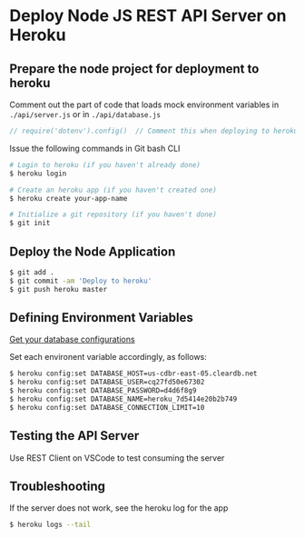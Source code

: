 # Deploy Node JS REST API Server on Heroku

## Prepare the node project for deployment to heroku

Comment out the part of code that loads mock environment variables in `./api/server.js` or in  `./api/database.js`

```javascript
// require('dotenv').config()  // Comment this when deploying to heroku
```

Issue the following commands in Git bash CLI

```bash
# Login to heroku (if you haven't already done)
$ heroku login

# Create an heroku app (if you haven't created one)
$ heroku create your-app-name

# Initialize a git repository (if you haven't done)
$ git init
```

## Deploy the Node Application

```bash
$ git add .
$ git commit -am 'Deploy to heroku'
$ git push heroku master
```

## Defining Environment Variables

[Get your database configurations](pages/../heroku-setup-mysql.html##Create-and-Manipulate-Database)

Set each environent variable accordingly, as follows:

```bash
$ heroku config:set DATABASE_HOST=us-cdbr-east-05.cleardb.net
$ heroku config:set DATABASE_USER=cq27fd50e67302
$ heroku config:set DATABASE_PASSWORD=d4d6f8g9
$ heroku config:set DATABASE_NAME=heroku_7d5414e20b2b749
$ heroku config:set DATABASE_CONNECTION_LIMIT=10
```

## Testing the API Server

Use REST Client on VSCode to test consuming the server

## Troubleshooting

If the server does not work, see the heroku log for the app

```bash
$ heroku logs --tail
```
